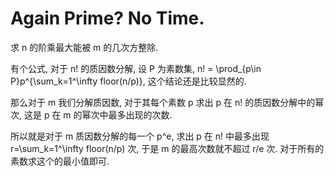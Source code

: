 # Again Prime? No Time.

求 n 的阶乘最大能被 m 的几次方整除.

有个公式, 对于 n! 的质因数分解, 设 P 为素数集, n! = \prod\_{p\in P}p^{\sum\_k=1^\infty floor(n/p)}, 这个结论还是比较显然的.

那么对于 m 我们分解质因数, 对于其每个素数 p 求出 p 在 n! 的质因数分解中的幂次, 这是 p 在 m 的幂次中最多出现的次数.

所以就是对于 m 质因数分解的每一个 p^e, 求出 p 在 n! 中最多出现 r=\sum\_k=1^\infty floor(n/p) 次, 于是 m 的最高次数就不超过 r/e 次. 对于所有的素数求这个的最小值即可.
